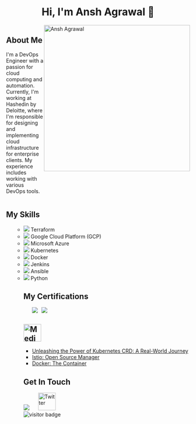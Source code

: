 <!-- Title -->
<h1 align="center">Hi, I'm Ansh Agrawal 👋</h1>
<!-- About Me -->
<div style="display: flex;">
  <div style="flex: 1;">
    <h2>About Me</h2>
    <p>I'm a DevOps Engineer with a passion for cloud computing and automation. Currently, I'm working at Hashedin by Deloitte, where I'm responsible for designing and implementing cloud infrastructure for enterprise clients. My experience includes working with various DevOps tools.</p>
  </div>
  <div style="flex: 1;">
    <img src="https://camo.githubusercontent.com/34e2391334d75246d9c86c0a470a4b5606ab4dc84fb803930bc89635b4fce9c9/68747470733a2f2f7777772e6c616d626461746573742e636f6d2f7265736f75726365732f696d616765732f6e65777332342e676966" alt="Ansh Agrawal" width="400">
  </div>
</div>

<h2>My Skills</h2>
<ul>
<ul>
  <li><a href="https://www.terraform.io/"><img src="https://img.icons8.com/color/24/000000/terraform.png"/></a> Terraform</li>
  <li><a href="https://cloud.google.com/"><img src="https://img.icons8.com/color/24/000000/google-cloud-platform.png"/></a> Google Cloud Platform (GCP)</li>
  <li><a href="https://azure.microsoft.com/"><img src="https://img.icons8.com/color/24/000000/azure-1.png"/></a> Microsoft Azure</li>
  <li><a href="https://kubernetes.io/"><img src="https://img.icons8.com/color/24/000000/kubernetes.png"/></a> Kubernetes</li>
  <li><a href="https://www.docker.com/"><img src="https://img.icons8.com/color/24/000000/docker.png"/></a> Docker</li>
  <li><a href="https://www.jenkins.io/"><img src="https://img.icons8.com/color/24/000000/jenkins.png"/></a> Jenkins</li>
  <li><a href="https://www.ansible.com/"><img src="https://img.icons8.com/color/24/000000/ansible.png"/></a> Ansible</li>
  <li><a href="https://www.python.org/"><img src="https://img.icons8.com/color/24/000000/python.png"/></a> Python</
</ul>
<!-- Certifications -->
<h2>My Certifications</h2>
    <ul>
  <li style="display:flex;align-items:center">
    <a href="https://www.credential.net/dc4245f0-9c17-427d-b085-61b505ac7ddd">
      <img src="https://api.accredible.com/v1/frontend/credential_website_embed_image/badge/70660985"/>
    </a>
    <a href="https://www.credential.net/309f4179-f9ab-4a34-bcad-7b3ab9854091">
      <img src="https://api.accredible.com/v1/frontend/credential_website_embed_image/badge/67164146" style="margin-left:10px"/>
    </a>
  </li>
</ul>
<!-- Projects -->
<!-- Medium Blog -->
<h2><a href="https://simplycuriosity.medium.com/"><img src="https://cdn4.iconfinder.com/data/icons/social-messaging-ui-color-shapes-2-free/128/social-medium-square2-512.png" alt="Medium" width="48" height="48"/></a></h2>
<ul>
  <li>
    <a href="https://simplycuriosity.medium.com/unleashing-the-power-of-kubernetes-crd-a-real-world-journey-5d0573a58c96">Unleashing the Power of Kubernetes CRD: A Real-World Journey</a>
  </li>
  <li>
    <a href="https://simplycuriosity.medium.com/istio-open-source-manager-e1fb54bc812">Istio: Open Source Manager</a>
  </li>
  <li>
    <a href="https://simplycuriosity.medium.com/docker-the-container-496cbd1298e6">Docker: The Container</a>
  </li>
</ul>
<!-- Get In Touch -->
<h2>Get In Touch</h2>
 <div>
  <a href="https://in.linkedin.com/in/gotoansh" style="display:inline-block; margin-right:20px;"><img src="https://img.icons8.com/color/48/000000/linkedin.png"/></a>
  <a href="https://twitter.com/YodaSpokenHas" style="display:inline-block;"><img src="https://cdn.jsdelivr.net/gh/devicons/devicon/icons/twitter/twitter-original.svg" alt="Twitter" width="48" height="48"/></a>
</div>

<img src="https://visitor-badge.glitch.me/badge?page_id=AcidBurn18" alt="visitor badge"/>
<!-- Footer -->
